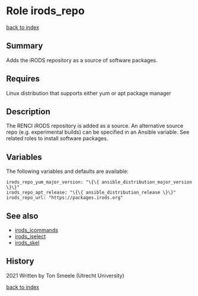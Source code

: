 # Role irods_repo
[back to index](../index.md#Roles)

## Summary
Adds the iRODS repository as a source of software packages. 

## Requires
Linux distribution that supports either yum or apt package manager

## Description
The RENCI iRODS repository is added as a source. An alternative
source repo (e.g. experimental builds) can be specified in an Ansible variable.
See related roles to install software packages.

## Variables
The following variables and defaults are available:
```
irods_repo_yum_major_version: "\{\{ ansible_distribution_major_version \}\}"
irods_repo_apt_release: "\{\{ ansible_distribution_release \}\}"
irods_repo_url: "https://packages.irods.org"
```

## See also
- [irods_icommands](./irods_icommands.md)  
- [irods_iselect](./irods_iselect.md)  
- [irods_skel](./irods_skel.md)

## History
2021 Written by Ton Smeele (Utrecht University)


[back to index](../index.md#Roles)
